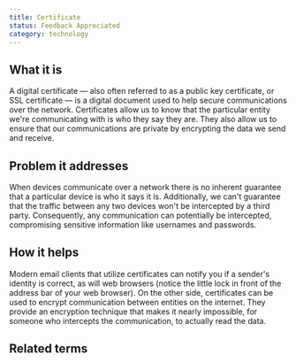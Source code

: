 ```yaml
---
title: Certificate
status: Feedback Appreciated
category: technology
---
```



## What it is

A digital certificate — also often referred to as a public key certificate, or SSL certificate — is a digital document used to help secure communications over the network. 
Certificates allow us to know that the particular entity we're communicating with is who they say they are. They also allow us to ensure that our communications are private by encrypting the data we send and receive. 


## Problem it addresses

When devices communicate over a network there is no inherent guarantee that a particular device is who it says it is.
Additionally, we can't guarantee that the traffic between any two devices won't be intercepted by a third party.
Consequently, any communication can potentially be intercepted, compromising sensitive information like usernames and passwords. 


## How it helps

Modern email clients that utilize certificates can notify you if a sender's identity is correct, as will web browsers (notice the little lock in front of the address bar of your web browser).
On the other side, certificates can be used to encrypt communication between entities on the internet. They provide an encryption technique that makes it nearly impossible, for someone who intercepts the communication, to actually read the data. 

## Related terms
